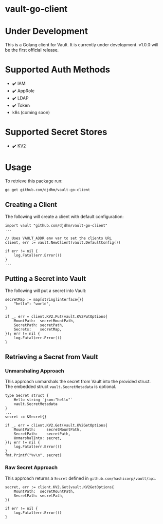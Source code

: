 vault-go-client
=====
# Under Development
This is a Golang client for Vault. It is currently under development.  v1.0.0 will be the first official release.

# Supported Auth Methods
- :heavy_check_mark: IAM
- :heavy_check_mark: AppRole
- :heavy_check_mark: LDAP
- :heavy_check_mark: Token
- k8s (coming soon)

# Supported Secret Stores
- :heavy_check_mark: KV2

# Usage
To retrieve this package run:
```
go get github.com/djdhm/vault-go-client
```

## Creating a Client
The following will create a client with default configuration:
```
import vault "github.com/djdhm/vault-go-client"
...

// Uses VAULT_ADDR env var to set the clients URL
client, err := vault.NewClient(vault.DefaultConfig())

if err != nil {
    log.Fatal(err.Error())
}
...
```

## Putting a Secret into Vault
The following will put a secret into Vault:
```
secretMap := map[string]interface{}{
    "hello": "world",
}

if _, err = client.KV2.Put(vault.KV2PutOptions{
	MountPath:  secretMountPath,
	SecretPath: secretPath,
	Secrets:    secretMap,
}); err != nil {
	log.Fatal(err.Error())
}
```

## Retrieving a Secret from Vault
### Unmarshaling Approach
This approach unmarshals the secret from Vault into the provided struct. 
The embedded struct `vault.SecretMetadata` is optional.
```
type Secret struct {
	Hello string `json:"hello"`
	vault.SecretMetadata
}
...
secret := &Secret{}

if _, err = client.KV2.Get(vault.KV2GetOptions{
	MountPath:     secretMountPath,
	SecretPath:    secretPath,
	UnmarshalInto: secret,
}); err != nil {
	log.Fatal(err.Error())
}
fmt.Printf("%v\n", secret)
```
### Raw Secret Approach
This approach returns a `Secret` defined in `github.com/hashicorp/vault/api`.
```
secret, err := client.KV2.Get(vault.KV2GetOptions{
	MountPath:  secretMountPath,
	SecretPath: secretPath,
})

if err != nil {
	log.Fatal(err.Error())
}
```
